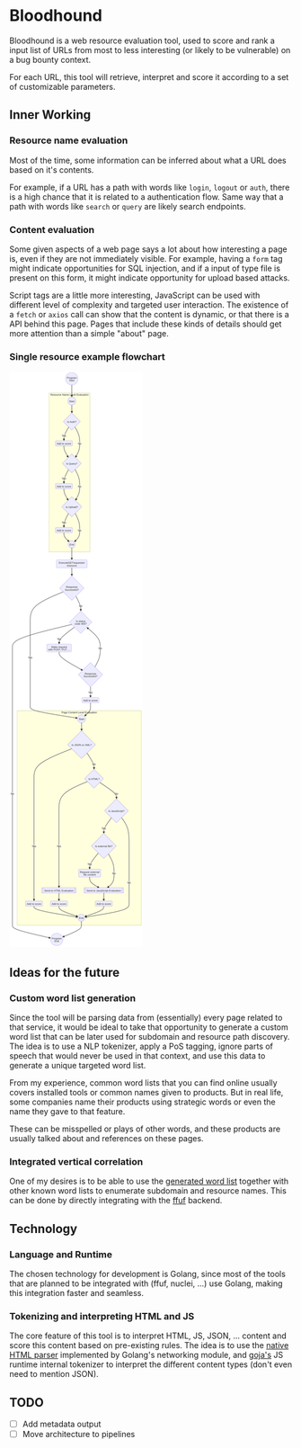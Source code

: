# Bloodhound

Bloodhound is a web resource evaluation tool, used to score and rank a input list of URLs from most to less interesting (or likely to be vulnerable) on a bug bounty context.

For each URL, this tool will retrieve, interpret and score it according to a set of customizable parameters.

## Inner Working

### Resource name evaluation

Most of the time, some information can be inferred about what a URL does based on it's contents.

For example, if a URL has a path with words like `login`, `logout` or `auth`, there is a high chance that it is related to a authentication flow. Same way that a path with words like `search` or `query` are likely search endpoints.

### Content evaluation

Some given aspects of a web page says a lot about how interesting a page is, even if they are not immediately visible. For example, having a `form` tag might indicate opportunities for SQL injection, and if a input of type file is present on this form, it might indicate opportunity for upload based attacks.

Script tags are a little more interesting, JavaScript can be used with different level of complexity and targeted user interaction. The existence of a `fetch` or `axios` call can show that the content is dynamic, or that there is a API behind this page. Pages that include these kinds of details should get more attention than a simple "about" page.

### Single resource example flowchart

![Main program flowchart](/doc/flowchart/img/main_program.svg)

## Ideas for the future

### Custom word list generation

Since the tool will be parsing data from (essentially) every page related to that service, it would be ideal to take that opportunity to generate a custom word list that can be later used for subdomain and resource path discovery. The idea is to use a NLP tokenizer, apply a PoS tagging, ignore parts of speech that would never be used in that context, and use this data to generate a unique targeted word list.

From my experience, common word lists that you can find online usually covers installed tools or common names given to products. But in real life, some companies name their products using strategic words or even the name they gave to that feature.

These can be misspelled or plays of other words, and these products are usually talked about and references on these pages.

### Integrated vertical correlation

One of my desires is to be able to use the [generated word list](#custom-word-list-generation) together with other known word lists to enumerate subdomain and resource names. This can be done by directly integrating with the [ffuf](https://github.com/ffuf/ffuf) backend.

## Technology

### Language and Runtime

The chosen technology for development is Golang, since most of the tools that are planned to be integrated with (ffuf, nuclei, ...) use Golang, making this integration faster and seamless.

### Tokenizing and interpreting HTML and JS

The core feature of this tool is to interpret HTML, JS, JSON, ... content and score this content based on pre-existing rules. The idea is to use the [native HTML parser](https://pkg.go.dev/golang.org/x/net@v0.40.0/html) implemented by Golang's networking module, and [goja's](https://github.com/dop251/goja/tree/master) JS runtime internal tokenizer to interpret the different content types (don't even need to mention JSON).

## TODO

- [ ] Add metadata output
- [ ] Move architecture to pipelines